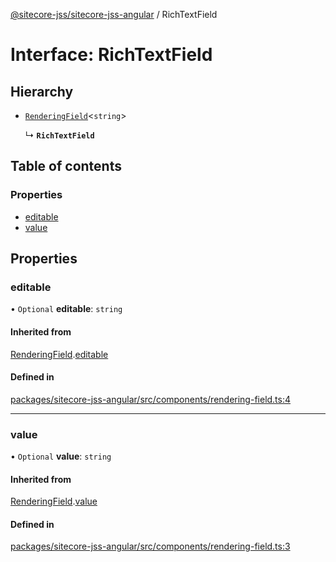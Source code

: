 [@sitecore-jss/sitecore-jss-angular](../README.md) / RichTextField

# Interface: RichTextField

## Hierarchy

- [`RenderingField`](RenderingField.md)\<`string`\>

  ↳ **`RichTextField`**

## Table of contents

### Properties

- [editable](RichTextField.md#editable)
- [value](RichTextField.md#value)

## Properties

### editable

• `Optional` **editable**: `string`

#### Inherited from

[RenderingField](RenderingField.md).[editable](RenderingField.md#editable)

#### Defined in

[packages/sitecore-jss-angular/src/components/rendering-field.ts:4](https://github.com/Sitecore/jss/blob/2e745958e/packages/sitecore-jss-angular/src/components/rendering-field.ts#L4)

___

### value

• `Optional` **value**: `string`

#### Inherited from

[RenderingField](RenderingField.md).[value](RenderingField.md#value)

#### Defined in

[packages/sitecore-jss-angular/src/components/rendering-field.ts:3](https://github.com/Sitecore/jss/blob/2e745958e/packages/sitecore-jss-angular/src/components/rendering-field.ts#L3)
